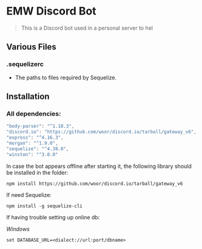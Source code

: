 # EMW Discord Bot
> This is a Discord bot used in a personal server to hel


## Various Files

### .sequelizerc
- The paths to files required by Sequelize.

## Installation
### All dependencies:
```js
"body-parser": "^1.18.3",
"discord.io": "https://github.com/woor/discord.io/tarball/gateway_v6",
"express": "^4.16.3",
"morgan": "^1.9.0",
"sequelize": "^4.38.0",
"winston": "^3.0.0"
```

In case the bot appears offline after starting it, the following library should be installed in the folder: 

```npm install https://github.com/woor/discord.io/tarball/gateway_v6```

If need Sequelize: 

```npm install -g sequelize-cli```

If having trouble setting up online db:

_Windows_

```set DATABASE_URL=<dialect://url:port/dbname>```

